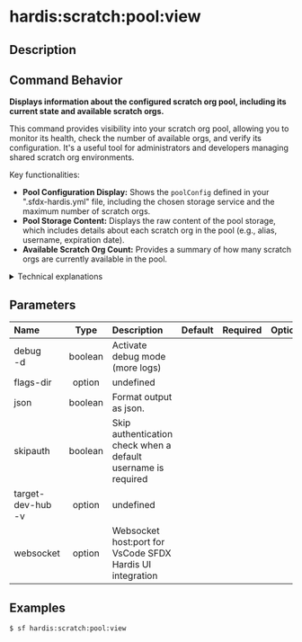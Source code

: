 <!-- This file has been generated with command 'sf hardis:doc:plugin:generate'. Please do not update it manually or it may be overwritten -->
# hardis:scratch:pool:view

## Description


## Command Behavior

**Displays information about the configured scratch org pool, including its current state and available scratch orgs.**

This command provides visibility into your scratch org pool, allowing you to monitor its health, check the number of available orgs, and verify its configuration. It's a useful tool for administrators and developers managing shared scratch org environments.

Key functionalities:

- **Pool Configuration Display:** Shows the `poolConfig` defined in your ".sfdx-hardis.yml" file, including the chosen storage service and the maximum number of scratch orgs.
- **Pool Storage Content:** Displays the raw content of the pool storage, which includes details about each scratch org in the pool (e.g., alias, username, expiration date).
- **Available Scratch Org Count:** Provides a summary of how many scratch orgs are currently available in the pool.

<details markdown="1">
<summary>Technical explanations</summary>

The command's technical implementation involves:

- **Configuration Loading:** It retrieves the `poolConfig` from the project's ".sfdx-hardis.yml" file using `getConfig`.
- **Pool Storage Retrieval:** It uses `getPoolStorage` to connect to the configured storage service (e.g., Salesforce Custom Object, Redis) and retrieve the current state of the scratch org pool.
- **Data Display:** It logs the retrieved pool configuration and pool storage content to the console in a human-readable format.
- **Error Handling:** It checks if a scratch org pool is configured for the project and provides a warning message if it's not.
</details>


## Parameters

|Name|Type|Description|Default|Required|Options|
|:---|:--:|:----------|:-----:|:------:|:-----:|
|debug<br/>-d|boolean|Activate debug mode (more logs)||||
|flags-dir|option|undefined||||
|json|boolean|Format output as json.||||
|skipauth|boolean|Skip authentication check when a default username is required||||
|target-dev-hub<br/>-v|option|undefined||||
|websocket|option|Websocket host:port for VsCode SFDX Hardis UI integration||||

## Examples

```shell
$ sf hardis:scratch:pool:view
```



